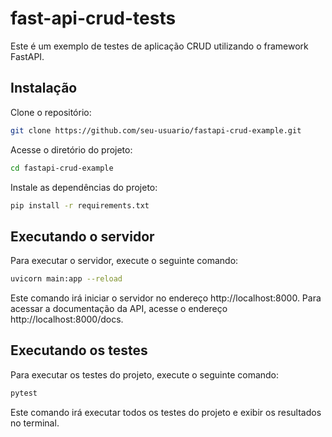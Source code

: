 # fast-api-crud-tests

Este é um exemplo de testes de aplicação CRUD utilizando o framework FastAPI.

## Instalação

Clone o repositório:

```bash
git clone https://github.com/seu-usuario/fastapi-crud-example.git
```

Acesse o diretório do projeto:

```bash
cd fastapi-crud-example
```

Instale as dependências do projeto:

```bash
pip install -r requirements.txt
```

## Executando o servidor

Para executar o servidor, execute o seguinte comando:

```bash
uvicorn main:app --reload
```

Este comando irá iniciar o servidor no endereço http://localhost:8000. Para acessar a documentação da API, acesse o
endereço http://localhost:8000/docs.

## Executando os testes

Para executar os testes do projeto, execute o seguinte comando:

```bash
pytest
```

Este comando irá executar todos os testes do projeto e exibir os resultados no terminal.